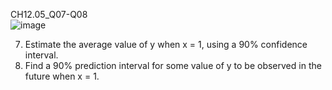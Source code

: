 CH12.05_Q07-Q08  
![image](https://github.com/user-attachments/assets/e6791369-b337-4ed8-a13a-05d1006d8d0f)



7. Estimate the average value of y when x = 1, using a 90% confidence interval.
8. Find a 90% prediction interval for some value of y to be observed in the future when x = 1.
